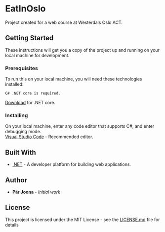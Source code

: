 # EatInOslo

Project created for a web course at Westerdals Oslo ACT.

## Getting Started

These instructions will get you a copy of the project up and running on your local machine for development.

### Prerequisites

To run this on your local machine, you will need these technologies installed:  

```
C# .NET core is required.
```
[Download](https://dotnet.microsoft.com/download) for .NET core.

### Installing

On your local machine, enter any code editor that supports C#, and enter debugging mode.  
[Visual Studio Code](https://code.visualstudio.com/) - Recommended editor.

## Built With

* [.NET](https://dotnet.microsoft.com/) - A developer platform for building web applications.

## Author

* **Pär Joona** - *Initial work*

## License

This project is licensed under the MIT License - see the [LICENSE.md](LICENSE.md) file for details
